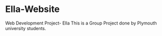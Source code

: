 # Ella-Website
Web Development Project- Ella
This is a Group Project done by Plymouth university students.
